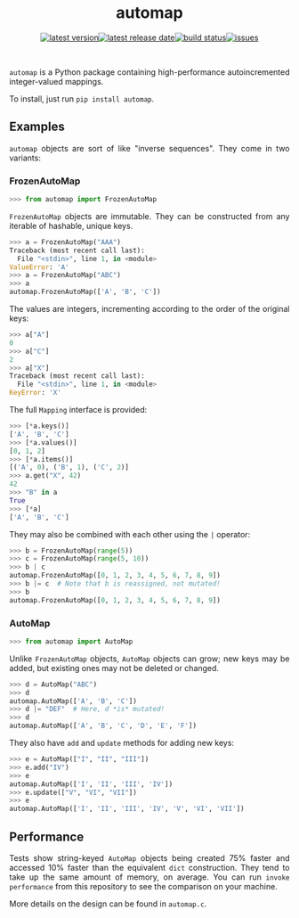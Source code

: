 <div align=justify>

<div align=center>

automap
=======

[![latest version](https://img.shields.io/github/release-pre/brandtbucher/automap.svg?style=for-the-badge&label=latest)![latest release date](https://img.shields.io/github/release-date-pre/brandtbucher/automap.svg?style=for-the-badge&label=released)](https://github.com/brandtbucher/automap/releases)[![build status](https://img.shields.io/travis/com/brandtbucher/automap/master.svg?style=for-the-badge)](https://travis-ci.com/brandtbucher/automap/branches)[![issues](https://img.shields.io/github/issues-raw/brandtbucher/automap.svg?label=issues&style=for-the-badge)](https://github.com/brandtbucher/automap/issues)

<br>

</div>

`automap` is a Python package containing high-performance autoincremented integer-valued mappings.

To install, just run `pip install automap`.

Examples
--------

`automap` objects are sort of like "inverse sequences". They come in two variants:

### FrozenAutoMap

```py
>>> from automap import FrozenAutoMap
```

`FrozenAutoMap` objects are immutable. They can be constructed from any iterable of hashable, unique keys.


```py
>>> a = FrozenAutoMap("AAA")
Traceback (most recent call last):
  File "<stdin>", line 1, in <module>
ValueError: 'A'
>>> a = FrozenAutoMap("ABC")
>>> a
automap.FrozenAutoMap(['A', 'B', 'C'])
```

The values are integers, incrementing according to the order of the original keys:

```py
>>> a["A"]
0
>>> a["C"]
2
>>> a["X"]
Traceback (most recent call last):
  File "<stdin>", line 1, in <module>
KeyError: 'X'
```

The full `Mapping` interface is provided:

```py
>>> [*a.keys()]
['A', 'B', 'C']
>>> [*a.values()]
[0, 1, 2]
>>> [*a.items()]
[('A', 0), ('B', 1), ('C', 2)]
>>> a.get("X", 42)
42
>>> "B" in a
True
>>> [*a]
['A', 'B', 'C']
```

They may also be combined with each other using the `|` operator:

```py
>>> b = FrozenAutoMap(range(5))
>>> c = FrozenAutoMap(range(5, 10))
>>> b | c
automap.FrozenAutoMap([0, 1, 2, 3, 4, 5, 6, 7, 8, 9])
>>> b |= c  # Note that b is reassigned, not mutated!
>>> b
automap.FrozenAutoMap([0, 1, 2, 3, 4, 5, 6, 7, 8, 9])
```

### AutoMap

```py
>>> from automap import AutoMap
```

Unlike `FrozenAutoMap` objects, `AutoMap` objects can grow; new keys may be
added, but existing ones may not be deleted or changed.

```py
>>> d = AutoMap("ABC")
>>> d
automap.AutoMap(['A', 'B', 'C'])
>>> d |= "DEF"  # Here, d *is* mutated!
>>> d
automap.AutoMap(['A', 'B', 'C', 'D', 'E', 'F'])
```

They also have `add` and `update` methods for adding new keys:

```py
>>> e = AutoMap(["I", "II", "III"])
>>> e.add("IV")
>>> e
automap.AutoMap(['I', 'II', 'III', 'IV'])
>>> e.update(["V", "VI", "VII"])
>>> e
automap.AutoMap(['I', 'II', 'III', 'IV', 'V', 'VI', 'VII'])
```

Performance
-----------

Tests show string-keyed `AutoMap` objects being created 75% faster and accessed
10% faster than the equivalent `dict` construction. They tend to take up the
same amount of memory, on average. You can run `invoke performance` from this
repository to see the comparison on your machine.

More details on the design can be found in `automap.c`.

</div>
